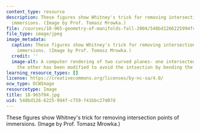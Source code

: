 ```yaml
---
content_type: resource
description: These figures show Whitney's trick for removing intersection points of
  immersions. (Image by Prof. Tomasz Mrowka.)
file: /courses/18-965-geometry-of-manifolds-fall-2004/548bd1266225994fc759f41bbc27d07d_18-965f04.jpg
file_type: image/jpeg
image_metadata:
  caption: These figures show Whitney's trick for removing intersection points of
    immersions. (Image by Prof. Tomasz Mrowka.)
  credit: ''
  image-alt: A computer rendering of two curved planes- one intersected by a line,
    the other has been modified to avoid the intsection by bending the plane.
learning_resource_types: []
license: https://creativecommons.org/licenses/by-nc-sa/4.0/
ocw_type: OCWImage
resourcetype: Image
title: 18-965f04.jpg
uid: 548bd126-6225-994f-c759-f41bbc27d07d
---
```

These figures show Whitney's trick for removing intersection points of immersions. (Image by Prof. Tomasz Mrowka.)